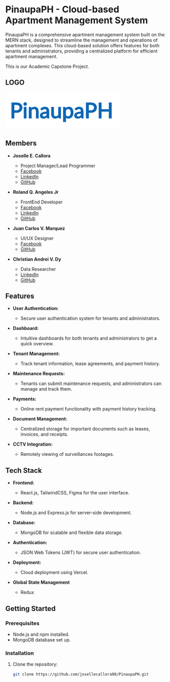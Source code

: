 # PinaupaPH - Cloud-based Apartment Management System

PinaupaPH is a comprehensive apartment management system built on the MERN stack, designed to streamline the management and operations of apartment complexes. This cloud-based solution offers features for both tenants and administrators, providing a centralized platform for efficient apartment management.

This is our Academic Capstone Project.

## LOGO
![PinaupaPH](./client/public/pinaupa-logo.svg)

## Members
- **Joselle E. Callora**
  - Project Manager/Lead Programmer
  - [Facebook](https://www.facebook.com/josellecallora08/)
  - [LinkedIn](https://www.linkedin.com/in/josellecallora08/)
  - [GitHub](https://github.com/josellecallora08)

- **Roland Q. Angeles Jr**
  - FrontEnd Developer
  - [Facebook](https://www.facebook.com/rj.angeles.125)
  - [LinkedIn](https://www.linkedin.com/in/roland-angeles-53a33a26b/)
  - [GitHub](https://github.com/Rj-design)

- **Juan Carlos V. Marquez**
  - UI/UX Designer
  - [Facebook](https://www.facebook.com/profile.php?id=100006204128322)
  - [GitHub](https://github.com/Carlosken1001)
  <!-- [LinkedIn](https://www.linkedin.com/in/josellecallora08/) -->

- **Christian Andrei V. Dy**
  - Data Researcher
  - [LinkedIn](https://www.linkedin.com/in/christian-andrei-dy-323a1927a/)
  - [GitHub](https://github.com/dy-chrstn)
  <!-- [Facebook](https://www.facebook.com/josellecallora08/) -->


## Features

- **User Authentication:**
  - Secure user authentication system for tenants and administrators.

- **Dashboard:**
  - Intuitive dashboards for both tenants and administrators to get a quick overview.

- **Tenant Management:**
  - Track tenant information, lease agreements, and payment history.

- **Maintenance Requests:**
  - Tenants can submit maintenance requests, and administrators can manage and track them.

- **Payments:**
  - Online rent payment functionality with payment history tracking.

- **Document Management:**
  - Centralized storage for important documents such as leases, invoices, and receipts.

- **CCTV Integration:**
  - Remotely viewing of surveillances footages.

## Tech Stack

- **Frontend:**
  - React.js, TailwindCSS, Figma for the user interface.

- **Backend:**
  - Node.js and Express.js for server-side development.

- **Database:**
  - MongoDB for scalable and flexible data storage.

- **Authentication:**
  - JSON Web Tokens (JWT) for secure user authentication.

- **Deployment:**
  - Cloud deployment using Vercel.

- **Global State Management**
  - Redux

## Getting Started

### Prerequisites

- Node.js and npm installed.
- MongoDB database set up.

### Installation

1. Clone the repository:
   ```bash
   git clone https://github.com/josellecallora08/PinaupaPH.git
